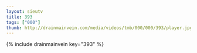 ```yaml
--- 
layout: sieutv
title: 393
tags: ["000"]
thumb: http://drainmainvein.com/media/videos/tmb/000/000/393/player.jpg
---
```

{% include drainmainvein key="393" %} 
